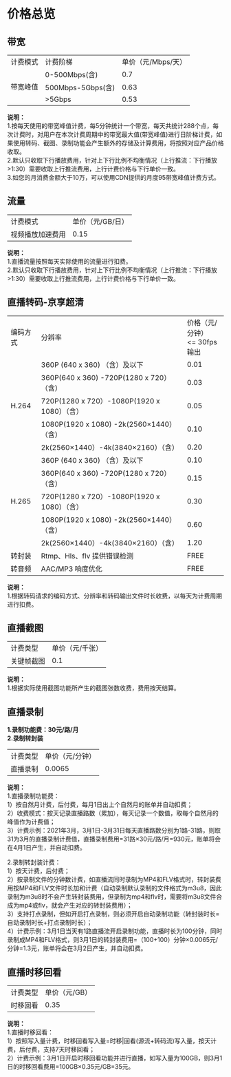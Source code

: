 # 价格总览

## 带宽
<table>
<tr>
    <td>计费模式<br/>
    <td>计费阶梯</td>
    <td>单价（元/Mbps/天）</td>
</tr>
<tr>
    <td rowspan="3"> 带宽峰值<br/>
    <td>0-500Mbps(含)</td>
    <td>0.7</td>
</tr>
<tr>
    <td>500Mbps-5Gbps(含)</td>
    <td>0.63</td>
</tr>
  <tr>
    <td>>5Gbps</td>
    <td>0.53</td>
</tr>
</table>

**说明：**    
1.按每天使用的带宽峰值计费，每5分钟统计一个带宽，每天共统计288个点，每次计费时，对用户在本次计费周期中的带宽最大值(带宽峰值)进行日阶梯计费，如果使用转码、截图、录制功能会产生额外的存储及计算费用，将按照对应产品价格收取。      
2.默认只收取下行播放费用，针对上下行比例不均衡情况（上行推流：下行播放>1:30）需要收取上行推流费用，上行计费价格与下行单价一致。      
3.如您的月消费金额大于10万，可以使用CDN提供的月度95带宽峰值计费方式。

## 流量  
<table>
<tr>
    <td>计费模式<br/>
    <td>单价（元/GB/日）</td>
</tr>
<tr>
    <td> 视频播放加速费用<br/>
    <td>0.15</td>
</tr>
</table>

**说明：**   
1.直播流量按照每天实际使用的流量进行扣费。       
2.默认只收取下行播放费用，针对上下行比例不均衡情况（上行推流：下行播放>1:30）需要收取上行推流费用，上行计费价格与下行单价一致。        

## 直播转码-京享超清 
<table>
<tr>
    <td>编码方式<br/>
    <td>分辨率</td>
    <td>价格（元/分钟）<br><= 30fps 输出</td>
</tr>
<tr>
    <td rowspan="5">H.264<br/>
    <td>360P (640 x 360) （含）及以下 </td>
    <td>0.01 </td>
</tr>
<tr>
    <td>360P(640 x 360) -720P(1280 x 720）（含） </td>
    <td>0.03 </td>
</tr>
<tr>
    <td>720P(1280 x 720）-1080P(1920 x 1080）（含） </td>
    <td>0.05 </td>
</tr>
<tr>
    <td>1080P(1920 x 1080) -2k(2560×1440）（含） </td>
    <td>0.10 </td>
</tr>
<tr>
    <td>2k(2560×1440）-4k(3840×2160）（含） </td>
    <td>0.20 </td>
</tr>        
<tr>
    <td rowspan="5">H.265<br/>
    <td>360P (640 x 360) （含）及以下 </td>
    <td>0.10 </td>
</tr>
<tr>
    <td>360P(640 x 360) -720P(1280 x 720）（含） </td>
    <td>0.15</td>
</tr>
<tr>
    <td>720P(1280 x 720）-1080P(1920 x 1080）（含） </td>
    <td>0.30</td>
</tr> 
<tr>
    <td>1080P(1920 x 1080) -2k(2560×1440）（含） </td>
    <td>0.60 </td>
</tr>
<tr>
    <td>2k(2560×1440）-4k(3840×2160）（含） </td>
    <td>1.20 </td>
</tr>     
<tr>
    <td>转封装</td>
    <td>Rtmp、Hls、flv 提供错误检测 </td>
    <td>FREE </td>
</tr>    
<tr>
    <td>转音频</td>
    <td>AAC/MP3 响度优化 </td>
    <td>FREE </td>
</tr>      
</table>  

**说明：**    
1.根据转码请求的编码方式、分辨率和转码输出文件时长收费，以每天为计费周期进行扣费。  

## 直播截图
<table>
<tr>
    <td>计费类型<br/>
    <td>单价（元/千张）</td>
</tr>
<tr>
    <td>关键帧截图<br/>
    <td>0.1</td>
</tr>
</table>  

**说明：**    
1.根据实际使用截图功能所产生的截图张数收费，费用按天结算。   

## 直播录制   
**1.录制功能费：30元/路/月**   
**2.录制转封装**
<table>
<tr>
    <td>计费类型<br/>
    <td>单价（元/分钟）</td>
</tr>
<tr>
    <td>直播录制<br/>
    <td>0.0065</td>
</tr>
</table>  

**说明：**    
1.直播录制功能费：   
1）按自然月计费，后付费，每月1日出上个自然月的账单并自动扣费；     
2）收费模式：按天记录直播路数（累加），每天记录一个数值，取每个自然月的峰值作为计费值；    
3）计费示例：2021年3月，3月1日-3月31日每天直播路数分别为1路-31路，则取31为3月的直播录制计费值，直播录制费用=31路×30元/路/月=930元，账单将会在4月1日产生，并自动扣费。  

2.录制转封装计费：  
1）按天计费，后付费；  
2）按录制文件的分钟数计费，如直播流同时录制为MP4和FLV格式时，转封装费用按MP4和FLV文件时长加和计费（自动录制默认录制的文件格式为m3u8，因此录制为m3u8时不会产生转封装费用，但录制为mp4和flv时，需要将m3u8文件合成为mp4或flv，就会产生对应的转封装费用）；        
3）支持打点录制，但如开启打点录制，则必须开启自动录制功能（转封装时长=自动录制时长+打点录制时长）；      
4）计费示例：3月1日当天有1路直播流开启录制功能，直播时长为100分钟，同时录制成MP4和FLV格式，则3月1日的转封装费用=（100+100）分钟×0.0065元/分钟=1.3元，账单将会在3月2日产生，并自动扣费。

## 直播时移回看   
<table>
<tr>
    <td>计费类型<br/>
    <td>单价（元/GB）</td>
</tr>
<tr>
    <td>时移回看<br/>
    <td>0.35</td>
</tr>
</table>  

**说明：**    
1.直播时移回看：       
1）按照写入量计费，时移回看写入量=时移|回看(源流+转码流)写入量，按天计费，后付费，支持7天时移回看；    
2）计费示例：3月1日开启时移回看功能并进行直播，如写入量为100GB，则3月1日的时移回看费用=100GB×0.35元/GB=35元。


